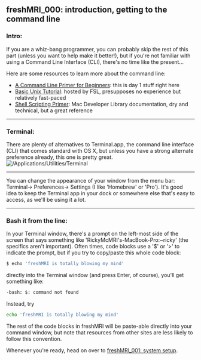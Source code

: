 freshMRI_000: introduction, getting to the command line
----------
### Intro:
If you are a whiz-bang programmer, you can probably skip the rest of this part (unless you want to help make it better!), but if you're not familiar with using a Command Line Interface (CLI), there's no time like the present...  

Here are some resources to learn more about the command line:  

+ [A Command Line Primer for Beginners](http://lifehacker.com/5633909/who-needs-a-mouse-learn-to-use-the-command-line-for-almost-anything): this is day 1 stuff right here
+ [Basic Unix Tutorial](http://fsl.fmrib.ox.ac.uk/fslcourse/unix_intro/): hosted by FSL, presupposes no experience but relatively fast-paced  
+ [Shell Scripting Primer](https://developer.apple.com/library/mac/documentation/OpenSource/Conceptual/ShellScripting/BeforeYouBegin/BeforeYouBegin.html#//apple_ref/doc/uid/TP40004268-CH1-SW1): Mac Developer Library documentation, dry and technical, but a great reference  

---  
### Terminal:
There are plenty of alternatives to Terminal.app, the command line interface (CLI) that comes standard with OS X, but unless you have a strong alternate preference already, this one is pretty great.
![/Applications/Utilities/Terminal](https://github.com/wem3/freshMRI/raw/master/images/Terminal_Finder.png "Navigate to /Applications/Utilities/Terminal in Finder")

---
You can change the appearance of your window from the menu bar: Terminal-> Preferences-> Settings (I like 'Homebrew' or 'Pro'). It's good idea to keep the Terminal app in your dock or somewhere else that's easy to access, as we'll be using it a lot.  

---
### Bash it from the line:
In your Terminal window, there's a prompt on the left-most side of the screen that says something like 'RickyMcMRI's-MacBook-Pro:~ricky' (the specifics aren't important). Often times, code blocks use a '$' or '>' to indicate the prompt, but if you try to copy/paste this whole code block:
```bash
$ echo 'freshMRI is totally blowing my mind'
```
directly into the Terminal window (and press Enter, of course), you'll get something like:
```bash
-bash: $: command not found
```
Instead, try
```bash
echo 'freshMRI is totally blowing my mind'
```
The rest of the code blocks in freshMRI will be paste-able directly into your command window, but note that resources from other sites are less likely to follow this convention.  

Whenever you're ready, head on over to [freshMRI_001: system setup](https://github.com/wem3/freshMRI/blob/master/freshMRI_001.md).
